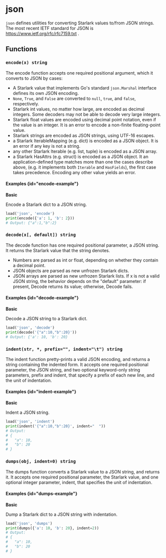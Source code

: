 # json

`json` defines utilities for converting Starlark values to/from JSON strings. The most recent IETF standard for JSON is https://www.ietf.org/rfc/rfc7159.txt .

## Functions

### `encode(x) string`

The encode function accepts one required positional argument, which it converts to JSON by cases:
- A Starlark value that implements Go's standard `json.Marshal` interface defines its own JSON encoding.
- `None`, `True`, and `False` are converted to `null`, `true`, and `false`, respectively.
- Starlark int values, no matter how large, are encoded as decimal integers. Some decoders may not be able to decode very large integers.
- Starlark float values are encoded using decimal point notation, even if the value is an integer. It is an error to encode a non-finite floating-point value.
- Starlark strings are encoded as JSON strings, using UTF-16 escapes.
- a Starlark IterableMapping (e.g. dict) is encoded as a JSON object. It is an error if any key is not a string.
- any other Starlark Iterable (e.g. list, tuple) is encoded as a JSON array.
- a Starlark HasAttrs (e.g. struct) is encoded as a JSON object.
  It an application-defined type matches more than one the cases describe above, (e.g. it implements both `Iterable` and `HasFields`), the first case takes precedence. Encoding any other value yields an error.

#### Examples {id="encode-example"}

**Basic**

Encode a Starlark dict to a JSON string.

```python
load('json', 'encode')
print(encode({'a': 1, 'b': 2}))
# Output: {"a":1,"b":2}
```

### `decode(x[, default]) string`

The decode function has one required positional parameter, a JSON string. It returns the Starlark value that the string denotes.
- Numbers are parsed as int or float, depending on whether they contain a decimal point.
- JSON objects are parsed as new unfrozen Starlark dicts.
- JSON arrays are parsed as new unfrozen Starlark lists.
  If x is not a valid JSON string, the behavior depends on the "default" parameter: if present, Decode returns its value; otherwise, Decode fails.

#### Examples {id="decode-example"}

**Basic**

Decode a JSON string to a Starlark dict.

```python
load('json', 'decode')
print(decode('{"a":10,"b":20}'))
# Output: {'a': 10, 'b': 20}
```

### `indent(str, *, prefix="", indent="\t") string`

The indent function pretty-prints a valid JSON encoding, and returns a string containing the indented form.
It accepts one required positional parameter, the JSON string, and two optional keyword-only string parameters, prefix and indent, that specify a prefix of each new line, and the unit of indentation.

#### Examples {id="indent-example"}

**Basic**

Indent a JSON string.

```python
load('json', 'indent')
print(indent('{"a":10,"b":20}', indent="  "))
# Output:
# {
#   "a": 10,
#   "b": 20
# }
```

### `dumps(obj, indent=0) string`

The dumps function converts a Starlark value to a JSON string, and returns it.
It accepts one required positional parameter, the Starlark value, and one optional integer parameter, indent, that specifies the unit of indentation.

#### Examples {id="dumps-example"}

**Basic**

Dump a Starlark dict to a JSON string with indentation.

```python
load('json', 'dumps')
print(dumps({'a': 10, 'b': 20}, indent=2))
# Output:
# {
#   "a": 10,
#   "b": 20
# }
```
